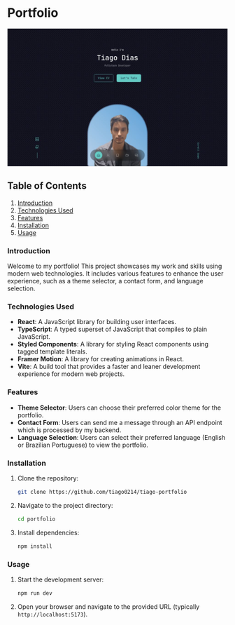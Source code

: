 # Portfolio

![Portfolio Screenshot](portfolioimg.png)

## Table of Contents
1. [Introduction](#introduction)
2. [Technologies Used](#technologies-used)
3. [Features](#features)
4. [Installation](#installation)
5. [Usage](#usage)

### Introduction
Welcome to my portfolio! This project showcases my work and skills using modern web technologies. It includes various features to enhance the user experience, such as a theme selector, a contact form, and language selection.

### Technologies Used
- **React**: A JavaScript library for building user interfaces.
- **TypeScript**: A typed superset of JavaScript that compiles to plain JavaScript.
- **Styled Components**: A library for styling React components using tagged template literals.
- **Framer Motion**: A library for creating animations in React.
- **Vite**: A build tool that provides a faster and leaner development experience for modern web projects.

### Features
- **Theme Selector**: Users can choose their preferred color theme for the portfolio.
- **Contact Form**: Users can send me a message through an API endpoint which is processed by my backend.
- **Language Selection**: Users can select their preferred language (English or Brazilian Portuguese) to view the portfolio.

### Installation
1. Clone the repository:
    ```sh
    git clone https://github.com/tiago0214/tiago-portfolio
    ```
2. Navigate to the project directory:
    ```sh
    cd portfolio
    ```
3. Install dependencies:
    ```sh
    npm install
    ```

### Usage
1. Start the development server:
    ```sh
    npm run dev
    ```
2. Open your browser and navigate to the provided URL (typically `http://localhost:5173`).
